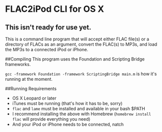 # FLAC2iPod CLI for OS X

## This isn't ready for use yet.

This is a command line program that will accept either FLAC file(s) or a 
directory of FLACs as an argument, convert the FLAC(s) to MP3s, and load
the MP3s to a connected iPod or iPhone.

##Compiling
This program uses the Foundation and Scripting Bridge frameworks.

`gcc -framework Foundation -framework ScriptingBridge main.m` is how it's
running at the moment.

##Running Requirements
* OS X Leopard or later
* iTunes must be running (that's how it has to be, sorry)
* `flac` and `lame` must be installed and available in your bash $PATH
 * I recommend installing the above with Homebrew (`homebrew install flac` will provide everything you need)
* And your iPod or iPhone needs to be connected, natch
